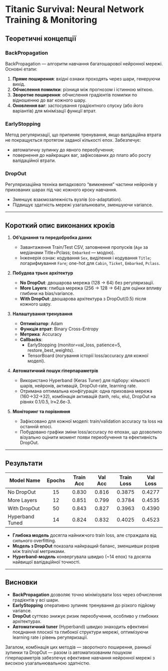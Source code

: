 # Titanic Survival: Neural Network Training & Monitoring

## Теоретичні концепції

### BackPropagation  
BackPropagation — алгоритм навчання багатошарової нейронної мережі. Основні етапи:  
1. **Пряме поширення**: вхідні ознаки проходять через шари, генеруючи вихід.  
2. **Обчислення помилки**: різниця між прогнозом і істинною міткою.  
3. **Зворотне поширення**: обчислення градієнтів помилки по відношенню до ваг кожного шару.  
4. **Оновлення ваг**: застосування градієнтного спуску (або його варіантів) для мінімізації функції втрат.

### EarlyStopping  
Метод регуляризації, що припиняє тренування, якщо валідаційна втрата не покращується протягом заданої кількості епох. Забезпечує:  
- автоматичну зупинку до явного переобучення;  
- повернення до найкращих ваг, зафіксованих до плато або росту валідаційної втрати.

### DropOut  
Регуляризаційна техніка випадкового “вимкнення” частини нейронів у прихованих шарах під час кожного кроку навчання.  
- Зменшує взаємозалежність вузлів (co-adaptation).  
- Підвищує здатність мережі узагальнювати, зменшуючи variance.

---

## Короткий опис виконаних кроків

1. **Об’єднання та передобробка даних**  
   - Завантаження Train/Test CSV, заповнення пропусків (`Age` за медіанами Title+Pclass; `Embarked` — модою).  
   - Інженерія ознак: кодування `Sex`, виділення і кодування `Title`; логарифмування `Fare`; one-hot для `Cabin`, `Ticket`, `Embarked`, `Pclass`.  

2. **Побудова трьох архітектур**  
   - **No DropOut**: двошарова мережа (128 → 64) без регуляризації.  
   - **More Layers**: глибша мережа (256 → 128 → 64) для оцінки впливу глибини на bias/variance.  
   - **With DropOut**: двошарова архітектура з DropOut(0.5) після кожного шару.

3. **Налаштування тренування**  
   - **Оптимізатор**: Adam  
   - **Функція втрат**: Binary Cross-Entropy  
   - **Метрика**: Accuracy  
   - **Callbacks**:  
     - EarlyStopping (monitor=val_loss, patience=5, restore_best_weights).  
     - TensorBoard (логування історії loss/accuracy для кожної моделі).

4. **Автоматичний пошук гіперпараметрів**  
   - Використано Hyperband (Keras Tuner) для підбору: кількості шарів, нейронів, активацій, DropOut-rate, learning rate.  
   - Отримана оптимальна конфігурація: одна прихована мережа (160→32→32), комбінація активацій (tanh, relu, elu), DropOut на рівнях 0.1/0.5, lr≈2.6e-3.

5. **Моніторинг та порівняння**  
   - Зафіксовано для кожної моделі: train/validation accuracy та loss на останній епосі.  
   - Побудовано графіки зміни loss/accuracy по епохах, що дозволило візуально оцінити момент появи переобучення та ефективність DropOut.

---

## Результати

| Model Name       | Epochs | Train Acc | Val Acc | Train Loss | Val Loss |
|------------------|:------:|:---------:|:-------:|:----------:|:--------:|
| No DropOut       |   15   |   0.830   |  0.816  |   0.3875   |  0.4277  |
| More Layers      |   12   |   0.851   |  0.799  |   0.3784   |  0.4535  |
| With DropOut     |   50   |   0.843   |  0.827  |   0.3963   |  0.4390  |
| Hyperband Tuned  |   14   |   0.824   |  0.832  |   0.4025   |  0.4523  |

- **Глибока модель** досягла найнижчого train loss, але страждала від сильного overfitting.  
- **Модель з DropOut** показала найкращий баланс, зменшивши розрив між train/val метриками.  
- **Hyperband-модель** конвергувала швидко (~14 епох) та досягла найвищої валідаційної точності.

---

## Висновки

- **BackPropagation** дозволяє точно мінімізувати loss через обчислення градієнтів у всі шари.  
- **EarlyStopping** оперативно зупиняє тренування до різкого підйому variance.  
- **DropOut** суттєво знижує ризик переобучення, особливо у глибоких архітектурах.  
- **Автоматичний tuner** (Hyperband) швидко знаходить ефективні поєднання плоскої та глибокої структури мережі, оптимізуючи learning rate і рівень регуляризації.

Загалом, комбінація цих методів — зворотного поширення, ранньої зупинки та DropOut — разом із автоматизованим пошуком гіперпараметрів забезпечує ефективне навчання нейронної мережі з високою узагальнювальною здатністю.
